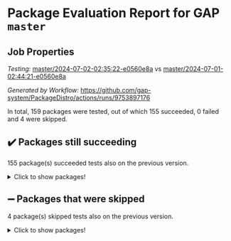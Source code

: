 # Package Evaluation Report for GAP `master`

## Job Properties

*Testing:* [master/2024-07-02-02:35:22-e0560e8a](https://github.com/gap-system/PackageDistro/blob/data/reports/master/2024-07-02-02:35:22-e0560e8a) vs [master/2024-07-01-02:44:21-e0560e8a](https://github.com/gap-system/PackageDistro/blob/data/reports/master/2024-07-01-02:44:21-e0560e8a)

*Generated by Workflow:* https://github.com/gap-system/PackageDistro/actions/runs/9753897176

In total, 159 packages were tested, out of which 155 succeeded, 0 failed and 4 were skipped.

## :heavy_check_mark: Packages still succeeding

155 package(s) succeeded tests also on the previous version.
<details><summary>Click to show packages!</summary>

- 4ti2interface 2023.02-04 [(success)](https://github.com/gap-system/PackageDistro/actions/runs/9753897176/job/26920090732)
- ace 5.6.2 [(success)](https://github.com/gap-system/PackageDistro/actions/runs/9753897176/job/26920092595)
- aclib 1.3.2 [(success)](https://github.com/gap-system/PackageDistro/actions/runs/9753897176/job/26920093245)
- agt 0.3.1 [(success)](https://github.com/gap-system/PackageDistro/actions/runs/9753897176/job/26920093864)
- alnuth 3.2.1 [(success)](https://github.com/gap-system/PackageDistro/actions/runs/9753897176/job/26920094224)
- anupq 3.3.0 [(success)](https://github.com/gap-system/PackageDistro/actions/runs/9753897176/job/26920095490)
- atlasrep 2.1.8 [(success)](https://github.com/gap-system/PackageDistro/actions/runs/9753897176/job/26920096808)
- autodoc 2023.06.19 [(success)](https://github.com/gap-system/PackageDistro/actions/runs/9753897176/job/26920097030)
- automata 1.15 [(success)](https://github.com/gap-system/PackageDistro/actions/runs/9753897176/job/26920097219)
- automgrp 1.3.2 [(success)](https://github.com/gap-system/PackageDistro/actions/runs/9753897176/job/26920097440)
- autpgrp 1.11 [(success)](https://github.com/gap-system/PackageDistro/actions/runs/9753897176/job/26920097674)
- cap 2024.06-05 [(success)](https://github.com/gap-system/PackageDistro/actions/runs/9753897176/job/26920097881)
- caratinterface 2.3.6 [(success)](https://github.com/gap-system/PackageDistro/actions/runs/9753897176/job/26920098094)
- cddinterface 2022.11.01 [(success)](https://github.com/gap-system/PackageDistro/actions/runs/9753897176/job/26920098275)
- circle 1.6.6 [(success)](https://github.com/gap-system/PackageDistro/actions/runs/9753897176/job/26920098443)
- classicpres 1.22 [(success)](https://github.com/gap-system/PackageDistro/actions/runs/9753897176/job/26920098607)
- cohomolo 1.6.11 [(success)](https://github.com/gap-system/PackageDistro/actions/runs/9753897176/job/26920098761)
- congruence 1.2.6 [(success)](https://github.com/gap-system/PackageDistro/actions/runs/9753897176/job/26920098943)
- corelg 1.56 [(success)](https://github.com/gap-system/PackageDistro/actions/runs/9753897176/job/26920099109)
- crime 1.6 [(success)](https://github.com/gap-system/PackageDistro/actions/runs/9753897176/job/26920099282)
- crisp 1.4.6 [(success)](https://github.com/gap-system/PackageDistro/actions/runs/9753897176/job/26920099478)
- crypting 0.10.4 [(success)](https://github.com/gap-system/PackageDistro/actions/runs/9753897176/job/26920099614)
- cryst 4.1.27 [(success)](https://github.com/gap-system/PackageDistro/actions/runs/9753897176/job/26920099785)
- crystcat 1.1.10 [(success)](https://github.com/gap-system/PackageDistro/actions/runs/9753897176/job/26920099991)
- ctbllib 1.3.9 [(success)](https://github.com/gap-system/PackageDistro/actions/runs/9753897176/job/26920100159)
- cubefree 1.19 [(success)](https://github.com/gap-system/PackageDistro/actions/runs/9753897176/job/26920100343)
- curlinterface 2.3.2 [(success)](https://github.com/gap-system/PackageDistro/actions/runs/9753897176/job/26920100531)
- cvec 2.8.1 [(success)](https://github.com/gap-system/PackageDistro/actions/runs/9753897176/job/26920100673)
- datastructures 0.3.0 [(success)](https://github.com/gap-system/PackageDistro/actions/runs/9753897176/job/26920100808)
- deepthought 1.0.6 [(success)](https://github.com/gap-system/PackageDistro/actions/runs/9753897176/job/26920100974)
- design 1.8 [(success)](https://github.com/gap-system/PackageDistro/actions/runs/9753897176/job/26920101161)
- difsets 2.3.1 [(success)](https://github.com/gap-system/PackageDistro/actions/runs/9753897176/job/26920101297)
- digraphs 1.7.1 [(success)](https://github.com/gap-system/PackageDistro/actions/runs/9753897176/job/26920101437)
- edim 1.3.8 [(success)](https://github.com/gap-system/PackageDistro/actions/runs/9753897176/job/26920101597)
- example 4.3.4 [(success)](https://github.com/gap-system/PackageDistro/actions/runs/9753897176/job/26920101759)
- examplesforhomalg 2023.10-01 [(success)](https://github.com/gap-system/PackageDistro/actions/runs/9753897176/job/26920101932)
- factint 1.6.3 [(success)](https://github.com/gap-system/PackageDistro/actions/runs/9753897176/job/26920102116)
- ferret 1.0.11 [(success)](https://github.com/gap-system/PackageDistro/actions/runs/9753897176/job/26920102291)
- fga 1.5.0 [(success)](https://github.com/gap-system/PackageDistro/actions/runs/9753897176/job/26920102462)
- fining 1.5.6 [(success)](https://github.com/gap-system/PackageDistro/actions/runs/9753897176/job/26920102623)
- float 1.0.4 [(success)](https://github.com/gap-system/PackageDistro/actions/runs/9753897176/job/26920102797)
- format 1.4.4 [(success)](https://github.com/gap-system/PackageDistro/actions/runs/9753897176/job/26920102954)
- forms 1.2.11 [(success)](https://github.com/gap-system/PackageDistro/actions/runs/9753897176/job/26920103132)
- fplsa 1.2.6 [(success)](https://github.com/gap-system/PackageDistro/actions/runs/9753897176/job/26920103304)
- fr 2.4.13 [(success)](https://github.com/gap-system/PackageDistro/actions/runs/9753897176/job/26920103438)
- francy 2.0.3 [(success)](https://github.com/gap-system/PackageDistro/actions/runs/9753897176/job/26920103582)
- fwtree 1.3 [(success)](https://github.com/gap-system/PackageDistro/actions/runs/9753897176/job/26920103730)
- gapdoc 1.6.7 [(success)](https://github.com/gap-system/PackageDistro/actions/runs/9753897176/job/26920103908)
- gauss 2023.02-04 [(success)](https://github.com/gap-system/PackageDistro/actions/runs/9753897176/job/26920104145)
- gaussforhomalg 2023.11-01 [(success)](https://github.com/gap-system/PackageDistro/actions/runs/9753897176/job/26920104279)
- gbnp 1.0.5 [(success)](https://github.com/gap-system/PackageDistro/actions/runs/9753897176/job/26920104429)
- generalizedmorphismsforcap 2024.04-01 [(success)](https://github.com/gap-system/PackageDistro/actions/runs/9753897176/job/26920104599)
- genss 1.6.8 [(success)](https://github.com/gap-system/PackageDistro/actions/runs/9753897176/job/26920104774)
- gradedmodules 2024.01-01 [(success)](https://github.com/gap-system/PackageDistro/actions/runs/9753897176/job/26920104951)
- gradedringforhomalg 2023.08-01 [(success)](https://github.com/gap-system/PackageDistro/actions/runs/9753897176/job/26920105103)
- grape 4.9.0 [(success)](https://github.com/gap-system/PackageDistro/actions/runs/9753897176/job/26920105278)
- groupoids 1.74 [(success)](https://github.com/gap-system/PackageDistro/actions/runs/9753897176/job/26920105437)
- grpconst 2.6.5 [(success)](https://github.com/gap-system/PackageDistro/actions/runs/9753897176/job/26920105557)
- guarana 0.96.3 [(success)](https://github.com/gap-system/PackageDistro/actions/runs/9753897176/job/26920105699)
- guava 3.19 [(success)](https://github.com/gap-system/PackageDistro/actions/runs/9753897176/job/26920105881)
- hap 1.62 [(success)](https://github.com/gap-system/PackageDistro/actions/runs/9753897176/job/26920106029)
- hapcryst 0.1.15 [(success)](https://github.com/gap-system/PackageDistro/actions/runs/9753897176/job/26920106165)
- hecke 1.5.3 [(success)](https://github.com/gap-system/PackageDistro/actions/runs/9753897176/job/26920106324)
- help 4.0 [(success)](https://github.com/gap-system/PackageDistro/actions/runs/9753897176/job/26920106444)
- homalg 2024.01-01 [(success)](https://github.com/gap-system/PackageDistro/actions/runs/9753897176/job/26920106588)
- homalgtocas 2023.11-01 [(success)](https://github.com/gap-system/PackageDistro/actions/runs/9753897176/job/26920106722)
- idrel 2.47 [(success)](https://github.com/gap-system/PackageDistro/actions/runs/9753897176/job/26920106853)
- images 1.3.2 [(success)](https://github.com/gap-system/PackageDistro/actions/runs/9753897176/job/26920106983)
- intpic 0.3.0 [(success)](https://github.com/gap-system/PackageDistro/actions/runs/9753897176/job/26920107118)
- io 4.8.2 [(success)](https://github.com/gap-system/PackageDistro/actions/runs/9753897176/job/26920107327)
- io_forhomalg 2023.02-04 [(success)](https://github.com/gap-system/PackageDistro/actions/runs/9753897176/job/26920107493)
- irredsol 1.4.4 [(success)](https://github.com/gap-system/PackageDistro/actions/runs/9753897176/job/26920107626)
- json 2.2.1 [(success)](https://github.com/gap-system/PackageDistro/actions/runs/9753897176/job/26920107787)
- jupyterkernel 1.5.0 [(success)](https://github.com/gap-system/PackageDistro/actions/runs/9753897176/job/26920107934)
- jupyterviz 1.5.6 [(success)](https://github.com/gap-system/PackageDistro/actions/runs/9753897176/job/26920108068)
- kan 1.37 [(success)](https://github.com/gap-system/PackageDistro/actions/runs/9753897176/job/26920108204)
- kbmag 1.5.11 [(success)](https://github.com/gap-system/PackageDistro/actions/runs/9753897176/job/26920108343)
- laguna 3.9.6 [(success)](https://github.com/gap-system/PackageDistro/actions/runs/9753897176/job/26920108520)
- liealgdb 2.2.1 [(success)](https://github.com/gap-system/PackageDistro/actions/runs/9753897176/job/26920108672)
- liepring 2.9.1 [(success)](https://github.com/gap-system/PackageDistro/actions/runs/9753897176/job/26920108842)
- liering 2.4.2 [(success)](https://github.com/gap-system/PackageDistro/actions/runs/9753897176/job/26920109005)
- linearalgebraforcap 2024.06-02 [(success)](https://github.com/gap-system/PackageDistro/actions/runs/9753897176/job/26920109158)
- lins 0.9 [(success)](https://github.com/gap-system/PackageDistro/actions/runs/9753897176/job/26920109344)
- localizeringforhomalg 2023.10-01 [(success)](https://github.com/gap-system/PackageDistro/actions/runs/9753897176/job/26920109521)
- loops 3.4.3 [(success)](https://github.com/gap-system/PackageDistro/actions/runs/9753897176/job/26920109697)
- lpres 1.0.3 [(success)](https://github.com/gap-system/PackageDistro/actions/runs/9753897176/job/26920109864)
- majoranaalgebras 1.5.1 [(success)](https://github.com/gap-system/PackageDistro/actions/runs/9753897176/job/26920110025)
- mapclass 1.4.6 [(success)](https://github.com/gap-system/PackageDistro/actions/runs/9753897176/job/26920110157)
- matgrp 0.70 [(success)](https://github.com/gap-system/PackageDistro/actions/runs/9753897176/job/26920110328)
- matricesforhomalg 2024.06-01 [(success)](https://github.com/gap-system/PackageDistro/actions/runs/9753897176/job/26920110486)
- modisom 2.5.4 [(success)](https://github.com/gap-system/PackageDistro/actions/runs/9753897176/job/26920110667)
- modulepresentationsforcap 2024.04-01 [(success)](https://github.com/gap-system/PackageDistro/actions/runs/9753897176/job/26920110829)
- modules 2024.01-01 [(success)](https://github.com/gap-system/PackageDistro/actions/runs/9753897176/job/26920111003)
- monoidalcategories 2024.06-02 [(success)](https://github.com/gap-system/PackageDistro/actions/runs/9753897176/job/26920111197)
- nconvex 2022.09-01 [(success)](https://github.com/gap-system/PackageDistro/actions/runs/9753897176/job/26920111395)
- nilmat 1.4.2 [(success)](https://github.com/gap-system/PackageDistro/actions/runs/9753897176/job/26920111566)
- nock 1.5 [(success)](https://github.com/gap-system/PackageDistro/actions/runs/9753897176/job/26920111775)
- normalizinterface 1.3.6 [(success)](https://github.com/gap-system/PackageDistro/actions/runs/9753897176/job/26920111968)
- nq 2.5.11 [(success)](https://github.com/gap-system/PackageDistro/actions/runs/9753897176/job/26920112171)
- numericalsgps 1.3.1 [(success)](https://github.com/gap-system/PackageDistro/actions/runs/9753897176/job/26920112356)
- openmath 11.5.3 [(success)](https://github.com/gap-system/PackageDistro/actions/runs/9753897176/job/26920112539)
- orb 4.9.0 [(success)](https://github.com/gap-system/PackageDistro/actions/runs/9753897176/job/26920112713)
- packagemanager 1.4.3 [(success)](https://github.com/gap-system/PackageDistro/actions/runs/9753897176/job/26920112932)
- patternclass 2.4.3 [(success)](https://github.com/gap-system/PackageDistro/actions/runs/9753897176/job/26920113115)
- permut 2.0.5 [(success)](https://github.com/gap-system/PackageDistro/actions/runs/9753897176/job/26920113318)
- polenta 1.3.10 [(success)](https://github.com/gap-system/PackageDistro/actions/runs/9753897176/job/26920113502)
- polymaking 0.8.7 [(success)](https://github.com/gap-system/PackageDistro/actions/runs/9753897176/job/26920113691)
- primgrp 3.4.4 [(success)](https://github.com/gap-system/PackageDistro/actions/runs/9753897176/job/26920113884)
- profiling 2.5.4 [(success)](https://github.com/gap-system/PackageDistro/actions/runs/9753897176/job/26920114098)
- qdistrnd 0.9.4 [(success)](https://github.com/gap-system/PackageDistro/actions/runs/9753897176/job/26920114281)
- qpa 1.35 [(success)](https://github.com/gap-system/PackageDistro/actions/runs/9753897176/job/26920114429)
- quagroup 1.8.4 [(success)](https://github.com/gap-system/PackageDistro/actions/runs/9753897176/job/26920114606)
- radiroot 2.9 [(success)](https://github.com/gap-system/PackageDistro/actions/runs/9753897176/job/26920114752)
- rcwa 4.7.1 [(success)](https://github.com/gap-system/PackageDistro/actions/runs/9753897176/job/26920114918)
- rds 1.8 [(success)](https://github.com/gap-system/PackageDistro/actions/runs/9753897176/job/26920115069)
- recog 1.4.2 [(success)](https://github.com/gap-system/PackageDistro/actions/runs/9753897176/job/26920115264)
- repndecomp 1.3.0 [(success)](https://github.com/gap-system/PackageDistro/actions/runs/9753897176/job/26920115437)
- repsn 3.1.2 [(success)](https://github.com/gap-system/PackageDistro/actions/runs/9753897176/job/26920115618)
- resclasses 4.7.3 [(success)](https://github.com/gap-system/PackageDistro/actions/runs/9753897176/job/26920115814)
- ringsforhomalg 2024.06-01 [(success)](https://github.com/gap-system/PackageDistro/actions/runs/9753897176/job/26920116006)
- sco 2023.08-01 [(success)](https://github.com/gap-system/PackageDistro/actions/runs/9753897176/job/26920116164)
- scscp 2.4.2 [(success)](https://github.com/gap-system/PackageDistro/actions/runs/9753897176/job/26920116337)
- semigroups 5.3.7 [(success)](https://github.com/gap-system/PackageDistro/actions/runs/9753897176/job/26920116519)
- sglppow 2.4 [(success)](https://github.com/gap-system/PackageDistro/actions/runs/9753897176/job/26920116762)
- sgpviz 0.999.5 [(success)](https://github.com/gap-system/PackageDistro/actions/runs/9753897176/job/26920116945)
- simpcomp 2.1.14 [(success)](https://github.com/gap-system/PackageDistro/actions/runs/9753897176/job/26920117289)
- singular 2024.06.03 [(success)](https://github.com/gap-system/PackageDistro/actions/runs/9753897176/job/26920117536)
- sl2reps 1.1 [(success)](https://github.com/gap-system/PackageDistro/actions/runs/9753897176/job/26920118146)
- sla 1.5.3 [(success)](https://github.com/gap-system/PackageDistro/actions/runs/9753897176/job/26920118369)
- smallgrp 1.5.3 [(success)](https://github.com/gap-system/PackageDistro/actions/runs/9753897176/job/26920118585)
- smallsemi 0.7.0 [(success)](https://github.com/gap-system/PackageDistro/actions/runs/9753897176/job/26920118754)
- sonata 2.9.6 [(success)](https://github.com/gap-system/PackageDistro/actions/runs/9753897176/job/26920118991)
- sophus 1.27 [(success)](https://github.com/gap-system/PackageDistro/actions/runs/9753897176/job/26920119209)
- sotgrps 1.2 [(success)](https://github.com/gap-system/PackageDistro/actions/runs/9753897176/job/26920119385)
- spinsym 1.5.2 [(success)](https://github.com/gap-system/PackageDistro/actions/runs/9753897176/job/26920119589)
- standardff 1.0 [(success)](https://github.com/gap-system/PackageDistro/actions/runs/9753897176/job/26920119769)
- symbcompcc 1.3.2 [(success)](https://github.com/gap-system/PackageDistro/actions/runs/9753897176/job/26920119979)
- thelma 1.3 [(success)](https://github.com/gap-system/PackageDistro/actions/runs/9753897176/job/26920120163)
- tomlib 1.2.11 [(success)](https://github.com/gap-system/PackageDistro/actions/runs/9753897176/job/26920120346)
- toolsforhomalg 2023.11-01 [(success)](https://github.com/gap-system/PackageDistro/actions/runs/9753897176/job/26920120537)
- toric 1.9.5 [(success)](https://github.com/gap-system/PackageDistro/actions/runs/9753897176/job/26920120725)
- toricvarieties 2022.07.13 [(success)](https://github.com/gap-system/PackageDistro/actions/runs/9753897176/job/26920120937)
- transgrp 3.6.5 [(success)](https://github.com/gap-system/PackageDistro/actions/runs/9753897176/job/26920121114)
- typeset 1.2.2 [(success)](https://github.com/gap-system/PackageDistro/actions/runs/9753897176/job/26920121321)
- ugaly 4.1.3 [(success)](https://github.com/gap-system/PackageDistro/actions/runs/9753897176/job/26920121493)
- unipot 1.5 [(success)](https://github.com/gap-system/PackageDistro/actions/runs/9753897176/job/26920121631)
- unitlib 4.2.0 [(success)](https://github.com/gap-system/PackageDistro/actions/runs/9753897176/job/26920121787)
- utils 0.85 [(success)](https://github.com/gap-system/PackageDistro/actions/runs/9753897176/job/26920121921)
- uuid 0.7 [(success)](https://github.com/gap-system/PackageDistro/actions/runs/9753897176/job/26920122064)
- walrus 0.9991 [(success)](https://github.com/gap-system/PackageDistro/actions/runs/9753897176/job/26920122221)
- wedderga 4.10.5 [(success)](https://github.com/gap-system/PackageDistro/actions/runs/9753897176/job/26920122359)
- xmod 2.92 [(success)](https://github.com/gap-system/PackageDistro/actions/runs/9753897176/job/26920122494)
- xmodalg 1.23 [(success)](https://github.com/gap-system/PackageDistro/actions/runs/9753897176/job/26920122615)
- yangbaxter 0.10.5 [(success)](https://github.com/gap-system/PackageDistro/actions/runs/9753897176/job/26920122764)
- zeromqinterface 0.14 [(success)](https://github.com/gap-system/PackageDistro/actions/runs/9753897176/job/26920122884)
</details>

## :heavy_minus_sign: Packages that were skipped

4 package(s) skipped tests also on the previous version.
<details><summary>Click to show packages!</summary>

- browse 1.8.21 [(skipped)](https://github.com/gap-system/PackageDistro/actions/runs/9753897176/job/26919892411)
- itc 1.5.1 [(skipped)](https://github.com/gap-system/PackageDistro/actions/runs/9753897176/job/26919892411)
- polycyclic 2.16 [(skipped)](https://github.com/gap-system/PackageDistro/actions/runs/9753897176/job/26919892411)
- xgap 4.32 [(skipped)](https://github.com/gap-system/PackageDistro/actions/runs/9753897176/job/26919892411)
</details>

